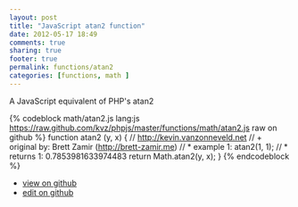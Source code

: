 ```yaml
---
layout: post
title: "JavaScript atan2 function"
date: 2012-05-17 18:49
comments: true
sharing: true
footer: true
permalink: functions/atan2
categories: [functions, math ]
---
```

A JavaScript equivalent of PHP's atan2
<!-- more -->
{% codeblock math/atan2.js lang:js https://raw.github.com/kvz/phpjs/master/functions/math/atan2.js raw on github %}
function atan2 (y, x) {
    // http://kevin.vanzonneveld.net
    // +   original by: Brett Zamir (http://brett-zamir.me)
    // *     example 1: atan2(1, 1);
    // *     returns 1: 0.7853981633974483
    return Math.atan2(y, x);
}
{% endcodeblock %}
<ul>
 <li><a href="https://github.com/kvz/phpjs/blob/master/functions/math/atan2.js">view on github</a></li>
 <li><a href="https://github.com/kvz/phpjs/edit/master/functions/math/atan2.js">edit on github</a></li>
</ul>
